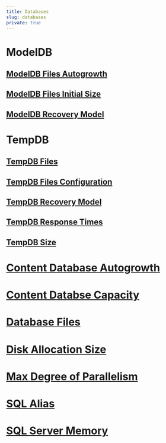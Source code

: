 ```yaml
---
title: Databases
slug: databases
private: true
---
```


# ModelDB
## [ModelDB Files Autogrowth](files-autogrowth.md)
## [ModelDB Files Initial Size](files-initial-size.md)
## [ModelDB Recovery Model](receovery-model.md)

# TempDB
## [TempDB Files](files.md)
## [TempDB Files Configuration](files-configuration.md)
## [TempDB Recovery Model](recovery-model.md)
## [TempDB Response Times](response-times.md)
## [TempDB Size](size.md)


# [Content Database Autogrowth](content-database-autogrowth.md)
# [Content Databse Capacity](content-database-capacity.md)
# [Database Files](database-files.md)
# [Disk Allocation Size](disk-allocation-size.md)
# [Max Degree of Parallelism](max-degree-of-parallelism.md)
# [SQL Alias](sql-alias.md)
# [SQL Server Memory](sql-server-memory.md)

